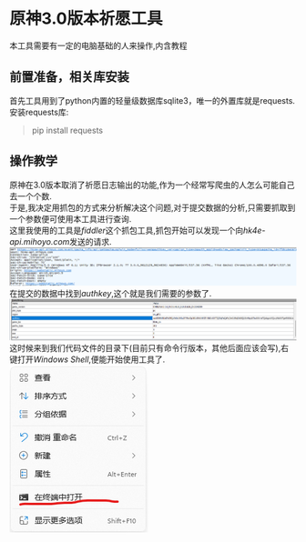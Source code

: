 # 原神3.0版本祈愿工具
本工具需要有一定的电脑基础的人来操作,内含教程  
## 前置准备，相关库安装
首先工具用到了python内置的轻量级数据库sqlite3，唯一的外置库就是requests.  
安装requests库:  
>pip install requests
## 操作教学
原神在3.0版本取消了祈愿日志输出的功能,作为一个经常写爬虫的人怎么可能自己去一个个数.  
于是,我决定用抓包的方式来分析解决这个问题,对于提交数据的分析,只需要抓取到一个参数便可使用本工具进行查询.  
这里我使用的工具是*fiddler*这个抓包工具,抓包开始可以发现一个向*hk4e-api.mihoyo.com*发送的请求.  
![图片1](https://github.com/UnAbuse/YuanShen3.0-Prayer-Tool/blob/main/%5D42O6D6PKKES9IA3_$~%25%7DES.png)  
在提交的数据中找到*authkey*,这个就是我们需要的参数了.
![图片2](https://github.com/UnAbuse/YuanShen3.0-Prayer-Tool/blob/efa4cef5c203ce7a3dbe00aac4a913b0f7e4cb9b/1.png)  
这时候来到我们代码文件的目录下(目前只有命令行版本，其他后面应该会写),右键打开*Windows Shell*,便能开始使用工具了.  
![图片3](https://github.com/UnAbuse/YuanShen3.0-Prayer-Tool/blob/a0cfdfab564374e9c926950b3c1d70352d5510bf/2.png)  
